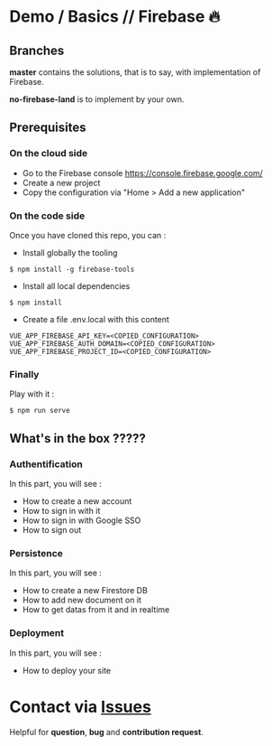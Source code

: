 # Demo / Basics // Firebase 🔥
## Branches

**master** contains the solutions, that is to say, with implementation of Firebase.

**no-firebase-land** is to implement by your own.

## Prerequisites

### On the cloud side
* Go to the Firebase console https://console.firebase.google.com/
* Create a new project
* Copy the configuration via "Home > Add a new application"

### On the code side
Once you have cloned this repo, you can :

* Install globally the tooling

```
$ npm install -g firebase-tools
```

* Install all local dependencies

```
$ npm install
```

* Create a file .env.local with this content

```
VUE_APP_FIREBASE_API_KEY=<COPIED_CONFIGURATION>
VUE_APP_FIREBASE_AUTH_DOMAIN=<COPIED_CONFIGURATION>
VUE_APP_FIREBASE_PROJECT_ID=<COPIED_CONFIGURATION>
```

### Finally
Play with it :

```
$ npm run serve
```

## What's in the box ?????
### Authentification
In this part, you will see :
* How to create a new account
* How to sign in with it
* How to sign in with Google SSO
* How to sign out

### Persistence
In this part, you will see :
* How to create a new Firestore DB
* How to add new document on it
* How to get datas from it and in realtime

### Deployment
In this part, you will see :
* How to deploy your site

# Contact via [Issues](https://github.com/fgruchala/demo-firebase-basics/issues)
Helpful for **question**, **bug** and **contribution request**.

